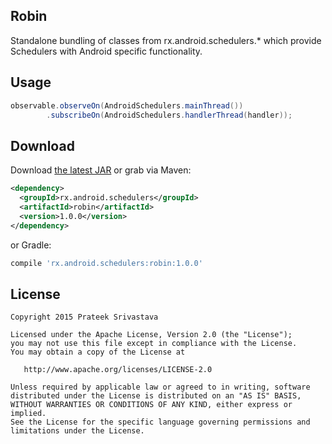 Robin
--------------

Standalone bundling of classes from rx.android.schedulers.* which provide Schedulers with Android specific functionality.


Usage
-----

```java
observable.observeOn(AndroidSchedulers.mainThread())
        .subscribeOn(AndroidSchedulers.handlerThread(handler));
```

Download
--------

Download [the latest JAR][2] or grab via Maven:

```xml
<dependency>
  <groupId>rx.android.schedulers</groupId>
  <artifactId>robin</artifactId>
  <version>1.0.0</version>
</dependency>
```
or Gradle:
```groovy
compile 'rx.android.schedulers:robin:1.0.0'
```


License
-------

    Copyright 2015 Prateek Srivastava

    Licensed under the Apache License, Version 2.0 (the "License");
    you may not use this file except in compliance with the License.
    You may obtain a copy of the License at

       http://www.apache.org/licenses/LICENSE-2.0

    Unless required by applicable law or agreed to in writing, software
    distributed under the License is distributed on an "AS IS" BASIS,
    WITHOUT WARRANTIES OR CONDITIONS OF ANY KIND, either express or implied.
    See the License for the specific language governing permissions and
    limitations under the License.



 [1]: http://github.com/f2prateek/robin
 [2]: http://repository.sonatype.org/service/local/artifact/maven/redirect?r=central-proxy&g=rx.android.schedulers&a=robin&v=LATEST
